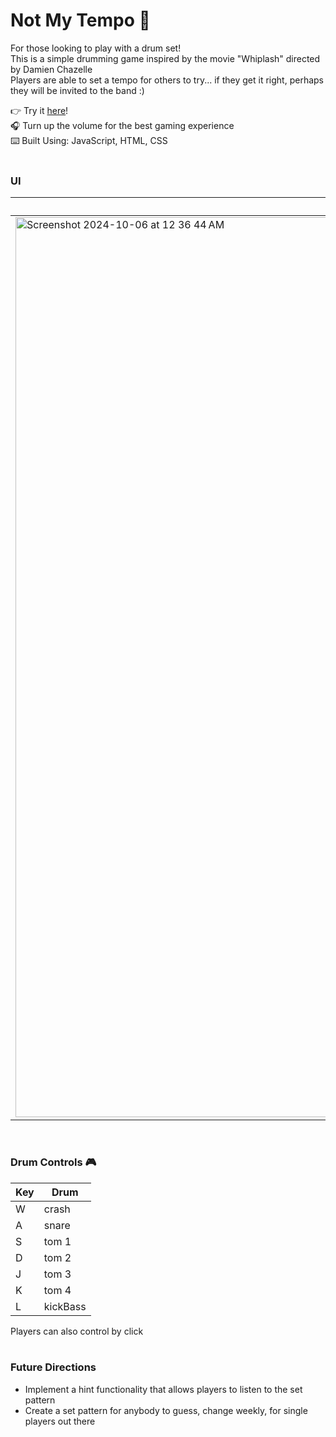 # Not My Tempo 🥁
For those looking to play with a drum set!<br>
This is a simple drumming game inspired by the movie "Whiplash" directed by Damien Chazelle <br>
Players are able to set a tempo for others to try... if they get it right, perhaps they will be invited to the band :) <br>

👉 Try it [here](https://notmytempo.vercel.app)!<br>
🎧 Turn up the volume for the best gaming experience <br>
⌨️ Built Using: JavaScript, HTML, CSS <br><br>

### UI 
| Before | After  |
| ------ | ------ |
|<img width="1440" alt="Screenshot 2024-10-06 at 12 36 44 AM" src="https://github.com/user-attachments/assets/c67608ac-41ab-4ee3-8e82-860552b02477"> | <img width="1440" alt="Screenshot 2024-10-06 at 12 50 11 AM" src="https://github.com/user-attachments/assets/6f20bcc9-d561-4b19-b0f2-b410ff16a219"> |

 <br>
 
### Drum Controls 🎮
| Key | Drum     |
| --- | ----     |
|  W  | crash    |
|  A  | snare    |
|  S  | tom 1    |
|  D  | tom 2    |
|  J  | tom 3    |
|  K  | tom 4    |
|  L  | kickBass |
Players can also control by click <br><br>
 
### Future Directions 
- Implement a hint functionality that allows players to listen to the set pattern
- Create a set pattern for anybody to guess, change weekly, for single players out there
